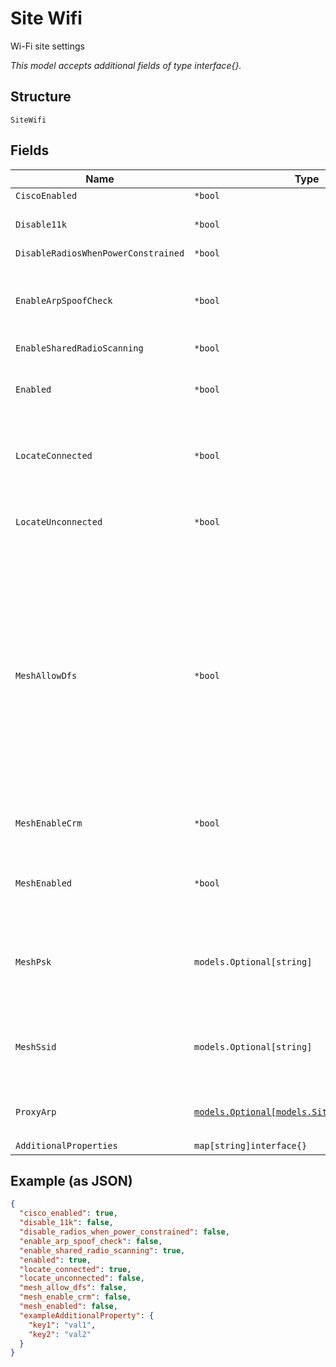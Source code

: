 
# Site Wifi

Wi-Fi site settings

*This model accepts additional fields of type interface{}.*

## Structure

`SiteWifi`

## Fields

| Name | Type | Tags | Description |
|  --- | --- | --- | --- |
| `CiscoEnabled` | `*bool` | Optional | **Default**: `true` |
| `Disable11k` | `*bool` | Optional | Whether to disable 11k<br>**Default**: `false` |
| `DisableRadiosWhenPowerConstrained` | `*bool` | Optional | **Default**: `false` |
| `EnableArpSpoofCheck` | `*bool` | Optional | When proxy_arp is enabled, check for arp spoofing.<br>**Default**: `false` |
| `EnableSharedRadioScanning` | `*bool` | Optional | **Default**: `true` |
| `Enabled` | `*bool` | Optional | Enable WIFI feature (using SUB-MAN license)<br>**Default**: `true` |
| `LocateConnected` | `*bool` | Optional | Whether to locate connected clients<br>**Default**: `true` |
| `LocateUnconnected` | `*bool` | Optional | Whether to locate unconnected clients<br>**Default**: `false` |
| `MeshAllowDfs` | `*bool` | Optional | Whether to allow Mesh to use DFS channels. For DFS channels, Remote Mesh AP would have to do CAC when scanning for new Base AP, which is slow and will distrupt the connection. If roaming is desired, keep it disabled.<br>**Default**: `false` |
| `MeshEnableCrm` | `*bool` | Optional | Used to enable/disable CRM<br>**Default**: `false` |
| `MeshEnabled` | `*bool` | Optional | Whether to enable Mesh feature for the site<br>**Default**: `false` |
| `MeshPsk` | `models.Optional[string]` | Optional | Optional passphrase of mesh networking, default is generated randomly |
| `MeshSsid` | `models.Optional[string]` | Optional | Optional ssid of mesh networking, default is based on site_id |
| `ProxyArp` | [`models.Optional[models.SiteWifiProxyArpEnum]`](../../doc/models/site-wifi-proxy-arp-enum.md) | Optional | enum: `default`, `disabled`, `enabled` |
| `AdditionalProperties` | `map[string]interface{}` | Optional | - |

## Example (as JSON)

```json
{
  "cisco_enabled": true,
  "disable_11k": false,
  "disable_radios_when_power_constrained": false,
  "enable_arp_spoof_check": false,
  "enable_shared_radio_scanning": true,
  "enabled": true,
  "locate_connected": true,
  "locate_unconnected": false,
  "mesh_allow_dfs": false,
  "mesh_enable_crm": false,
  "mesh_enabled": false,
  "exampleAdditionalProperty": {
    "key1": "val1",
    "key2": "val2"
  }
}
```

